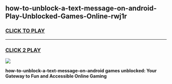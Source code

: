 
## how-to-unblock-a-text-message-on-android-Play-Unblocked-Games-Online-rwj1r
<h3>
<a href="https://premium76.site?title=how-to-unblock-a-text-message-on-android&ref=25A">CLICK TO PLAY</a></h3>
<hr>

<h3>
<a href="https://premium76.site?title=how-to-unblock-a-text-message-on-android&ref=25A">CLICK 2 PLAY</a>
  
</h3>

<a href="https://premium76.site?title=how-to-unblock-a-text-message-on-android&ref=25A"><img src="https://clearcache.store/games.png"></a>


**how-to-unblock-a-text-message-on-android games unblocked: Your Gateway to Fun and Accessible Online Gaming**
